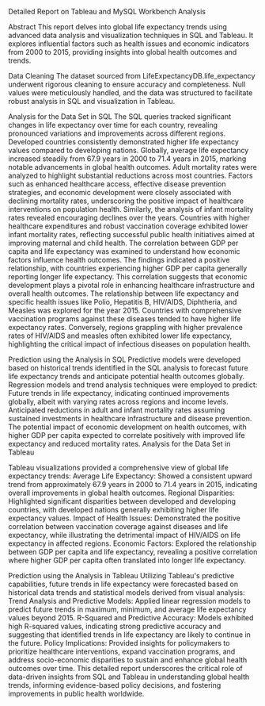 Detailed Report on Tableau and MySQL Workbench Analysis

Abstract
This report delves into global life expectancy trends using advanced data analysis and visualization techniques in SQL and Tableau. It explores influential factors such as health issues and economic indicators from 2000 to 2015, providing insights into global health outcomes and trends.

Data Cleaning
The dataset sourced from LifeExpectancyDB.life_expectancy underwent rigorous cleaning to ensure accuracy and completeness. Null values were meticulously handled, and the data was structured to facilitate robust analysis in SQL and visualization in Tableau.

Analysis for the Data Set in SQL
The SQL queries tracked significant changes in life expectancy over time for each country, revealing pronounced variations and improvements across different regions. Developed countries consistently demonstrated higher life expectancy values compared to developing nations. Globally, average life expectancy increased steadily from 67.9 years in 2000 to 71.4 years in 2015, marking notable advancements in global health outcomes.
Adult mortality rates were analyzed to highlight substantial reductions across most countries. Factors such as enhanced healthcare access, effective disease prevention strategies, and economic development were closely associated with declining mortality rates, underscoring the positive impact of healthcare interventions on population health.
Similarly, the analysis of infant mortality rates revealed encouraging declines over the years. Countries with higher healthcare expenditures and robust vaccination coverage exhibited lower infant mortality rates, reflecting successful public health initiatives aimed at improving maternal and child health.
The correlation between GDP per capita and life expectancy was examined to understand how economic factors influence health outcomes. The findings indicated a positive relationship, with countries experiencing higher GDP per capita generally reporting longer life expectancy. This correlation suggests that economic development plays a pivotal role in enhancing healthcare infrastructure and overall health outcomes.
The relationship between life expectancy and specific health issues like Polio, Hepatitis B, HIV/AIDS, Diphtheria, and Measles was explored for the year 2015. Countries with comprehensive vaccination programs against these diseases tended to have higher life expectancy rates. Conversely, regions grappling with higher prevalence rates of HIV/AIDS and measles often exhibited lower life expectancy, highlighting the critical impact of infectious diseases on population health.

Prediction using the Analysis in SQL
Predictive models were developed based on historical trends identified in the SQL analysis to forecast future life expectancy trends and anticipate potential health outcomes globally. Regression models and trend analysis techniques were employed to predict:
Future trends in life expectancy, indicating continued improvements globally, albeit with varying rates across regions and income levels.
Anticipated reductions in adult and infant mortality rates assuming sustained investments in healthcare infrastructure and disease prevention.
The potential impact of economic development on health outcomes, with higher GDP per capita expected to correlate positively with improved life expectancy and reduced mortality rates.
Analysis for the Data Set in Tableau

Tableau visualizations provided a comprehensive view of global life expectancy trends:
Average Life Expectancy: Showed a consistent upward trend from approximately 67.9 years in 2000 to 71.4 years in 2015, indicating overall improvements in global health outcomes.
Regional Disparities: Highlighted significant disparities between developed and developing countries, with developed nations generally exhibiting higher life expectancy values.
Impact of Health Issues: Demonstrated the positive correlation between vaccination coverage against diseases and life expectancy, while illustrating the detrimental impact of HIV/AIDS on life expectancy in affected regions.
Economic Factors: Explored the relationship between GDP per capita and life expectancy, revealing a positive correlation where higher GDP per capita often translated into longer life expectancy.

Prediction using the Analysis in Tableau
Utilizing Tableau's predictive capabilities, future trends in life expectancy were forecasted based on historical data trends and statistical models derived from visual analysis:
Trend Analysis and Predictive Models: Applied linear regression models to predict future trends in maximum, minimum, and average life expectancy values beyond 2015.
R-Squared and Predictive Accuracy: Models exhibited high R-squared values, indicating strong predictive accuracy and suggesting that identified trends in life expectancy are likely to continue in the future.
Policy Implications: Provided insights for policymakers to prioritize healthcare interventions, expand vaccination programs, and address socio-economic disparities to sustain and enhance global health outcomes over time.
This detailed report underscores the critical role of data-driven insights from SQL and Tableau in understanding global health trends, informing evidence-based policy decisions, and fostering improvements in public health worldwide.

